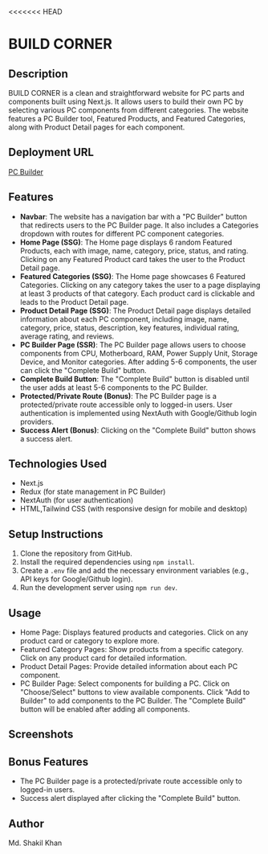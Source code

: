 <<<<<<< HEAD

# BUILD CORNER

## Description

BUILD CORNER is a clean and straightforward website for PC parts and components built using Next.js. It allows users to build their own PC by selecting various PC components from different categories. The website features a PC Builder tool, Featured Products, and Featured Categories, along with Product Detail pages for each component.

## Deployment URL

[PC Builder](https://build-ur-pc.vercel.app/)

## Features

- **Navbar**: The website has a navigation bar with a "PC Builder" button that redirects users to the PC Builder page. It also includes a Categories dropdown with routes for different PC component categories.
- **Home Page (SSG)**: The Home page displays 6 random Featured Products, each with image, name, category, price, status, and rating. Clicking on any Featured Product card takes the user to the Product Detail page.
- **Featured Categories (SSG)**: The Home page showcases 6 Featured Categories. Clicking on any category takes the user to a page displaying at least 3 products of that category. Each product card is clickable and leads to the Product Detail page.
- **Product Detail Page (SSG)**: The Product Detail page displays detailed information about each PC component, including image, name, category, price, status, description, key features, individual rating, average rating, and reviews.
- **PC Builder Page (SSR)**: The PC Builder page allows users to choose components from CPU, Motherboard, RAM, Power Supply Unit, Storage Device, and Monitor categories. After adding 5-6 components, the user can click the "Complete Build" button.
- **Complete Build Button**: The "Complete Build" button is disabled until the user adds at least 5-6 components to the PC Builder.
- **Protected/Private Route (Bonus)**: The PC Builder page is a protected/private route accessible only to logged-in users. User authentication is implemented using NextAuth with Google/Github login providers.
- **Success Alert (Bonus)**: Clicking on the "Complete Build" button shows a success alert.

## Technologies Used

- Next.js
- Redux (for state management in PC Builder)
- NextAuth (for user authentication)
- HTML,Tailwind CSS (with responsive design for mobile and desktop)

## Setup Instructions

1. Clone the repository from GitHub.
2. Install the required dependencies using `npm install`.
3. Create a `.env` file and add the necessary environment variables (e.g., API keys for Google/Github login).
4. Run the development server using `npm run dev`.

## Usage

- Home Page: Displays featured products and categories. Click on any product card or category to explore more.
- Featured Category Pages: Show products from a specific category. Click on any product card for detailed information.
- Product Detail Pages: Provide detailed information about each PC component.
- PC Builder Page: Select components for building a PC. Click on "Choose/Select" buttons to view available components. Click "Add to Builder" to add components to the PC Builder. The "Complete Build" button will be enabled after adding all components.

## Screenshots

## Bonus Features

- The PC Builder page is a protected/private route accessible only to logged-in users.
- Success alert displayed after clicking the "Complete Build" button.

## Author

Md. Shakil Khan

